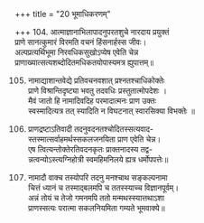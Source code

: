 +++
title = "20 भूमाधिकरणम्"

+++
104. आत्माज्ञानाभिलापादनुपरतशुचे नारदाय प्रयुक्तं  
प्राणे सानत्कुमारं विरमति वचनं हिंसनार्हस्स जीवः।  
अल्पप्रत्यर्थिभूमा निरवधिकसुखोऽप्येष एवेति चेन्न  
प्राणाख्यात्सत्यशब्दोदितमधिकतयोपास्यमत्र ह्युपात्तम्॥

105. नामाद्याशान्तवेद्ये प्रतिवचनवशात् प्रश्नतश्चाधिकोक्तेः  
प्राणे विश्रान्तिदृष्ट्या भवतु तदवधिः प्रस्तुतात्मोपदेशः ।  
मैवं जातो हि नामादिवदिह परमादात्मनः प्राण उक्तः  
स्वस्मादित्यत्र तत् स्यादिति न विघटनात् स्वारसिक्या विभक्तेः ॥

106. प्राणद्रष्टाऽतिवादी तदनुवदनतश्चोदितस्सत्यवाद-  
स्तस्मात्सर्वाहमर्थस्सकलजनयिता प्राण एवेति चेन्न।  
एष त्वित्यन्तोक्तेरतिवदनकृतः प्राक्तनादस्य तद्व-  
न्नत्वन्योऽस्त्यग्निहोत्री स्वमहिमनिलये ह्यत्र धर्मोपपत्तेः॥

107. नामादौ वाक्च तस्योपरि तदनु मनश्चाथ सङ्कल्पनामा  
चित्तं ध्यानं च तस्माद्बलमपि च ततस्स्याच्च विज्ञानपूर्वम्।  
अन्नं तोयं च तेजो गमनमपि ततो मन्मथस्स्यात्तथाऽशा  
प्राणस्सत्यः परात्मा सकलनियमिता गम्यते भूमवाक्ये॥